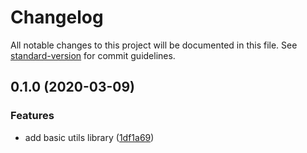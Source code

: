 # Changelog

All notable changes to this project will be documented in this file. See [standard-version](https://github.com/conventional-changelog/standard-version) for commit guidelines.

## 0.1.0 (2020-03-09)


### Features

* add basic utils library ([1df1a69](https://github.com/dwmkerr/node-utils/commit/1df1a69911ed63116eb9fb14efa3b1dcfb0e9005))
